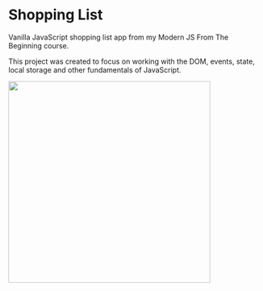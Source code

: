 # Shopping List

Vanilla JavaScript shopping list app from my Modern JS From The
Beginning course.

This project was created to focus on working with the DOM, events,
state, local storage and other fundamentals of JavaScript.

<img src="images/screen.png" width="400">
